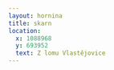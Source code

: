```yaml
---
layout: hornina
title: skarn
location:
  x: 1088968
  y: 693952
  text: Z lomu Vlastějovice
---
```


